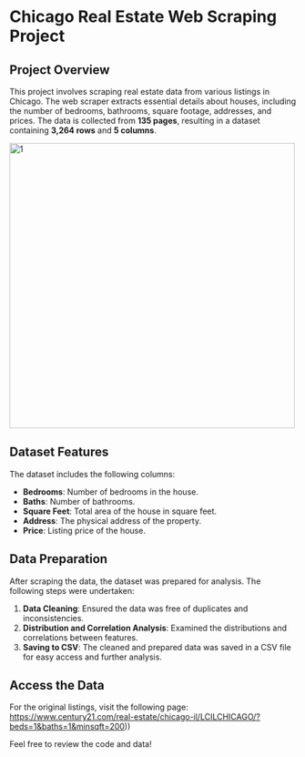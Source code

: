 # Chicago Real Estate Web Scraping Project

## Project Overview
This project involves scraping real estate data from various listings in Chicago. The web scraper extracts essential details about houses, including the number of bedrooms, bathrooms, square footage, addresses, and prices. The data is collected from **135 pages**, resulting in a dataset containing **3,264 rows** and **5 columns**.

<img width="501" alt="1" src="https://github.com/user-attachments/assets/3fa3ddf6-1d0b-4c78-8548-2ea144f6f062">

## Dataset Features
The dataset includes the following columns:
- **Bedrooms**: Number of bedrooms in the house.
- **Baths**: Number of bathrooms.
- **Square Feet**: Total area of the house in square feet.
- **Address**: The physical address of the property.
- **Price**: Listing price of the house.

## Data Preparation
After scraping the data, the dataset was prepared for analysis. The following steps were undertaken:
1. **Data Cleaning**: Ensured the data was free of duplicates and inconsistencies.
2. **Distribution and Correlation Analysis**: Examined the distributions and correlations between features.
3. **Saving to CSV**: The cleaned and prepared data was saved in a CSV file for easy access and further analysis.

## Access the Data
For the original listings, visit the following page: https://www.century21.com/real-estate/chicago-il/LCILCHICAGO/?beds=1&baths=1&minsqft=200))

Feel free to review the code and data!
